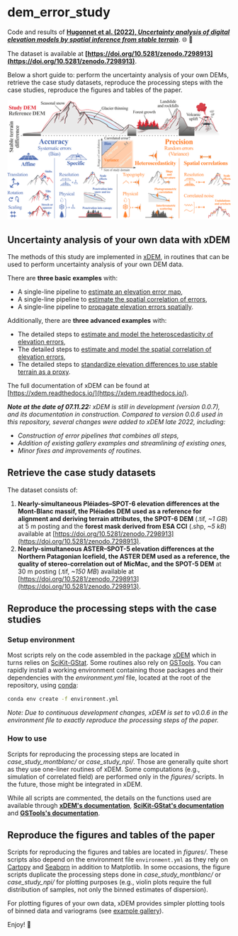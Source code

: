 # dem_error_study

Code and results of [**Hugonnet et al. (2022), *Uncertainty analysis of digital elevation models by spatial inference from stable terrain***](https://doi.org/10.1109/jstars.2022.3188922). :globe_with_meridians: :mount_fuji: 

The dataset is available at **[https://doi.org/10.5281/zenodo.7298913](https://doi.org/10.5281/zenodo.7298913)**.

Below a short guide to: perform the uncertainty analysis of your own DEMs, retrieve the case study datasets, reproduce the processing steps with the case studies, reproduce the figures and tables of the paper.

<img src="https://github.com/rhugonnet/dem_error_study/blob/main/figures/fig_2.png?raw=true" width="800">

## Uncertainty analysis of your own data with xDEM

The methods of this study are implemented in [xDEM](https://github.com/GlacioHack/xdem), in routines that can be used to perform uncertainty analysis of your 
own DEM data.

There are **three basic examples** with:

- A single-line pipeline to [estimate an elevation error map](https://xdem.readthedocs.io/en/latest/basic_examples/plot_infer_heterosc.html#sphx-glr-basic-examples-plot-infer-heterosc-py),
- A single-line pipeline to [estimate the spatial correlation of errors](https://xdem.readthedocs.io/en/latest/basic_examples/plot_infer_spatial_correlation.html#sphx-glr-basic-examples-plot-infer-spatial-correlation-py),
- A single-line pipeline to [propagate elevation errors spatially](https://xdem.readthedocs.io/en/latest/basic_examples/plot_spatial_error_propagation.html#sphx-glr-basic-examples-plot-spatial-error-propagation-py).

Additionally, there are **three advanced examples** with:

- The detailed steps to [estimate and model the heteroscedasticity of elevation errors](https://xdem.readthedocs.io/en/latest/advanced_examples/plot_heterosc_estimation_modelling.html#sphx-glr-advanced-examples-plot-heterosc-estimation-modelling-py),
- The detailed steps to [estimate and model the spatial correlation of elevation errors](https://xdem.readthedocs.io/en/latest/advanced_examples/plot_variogram_estimation_modelling.html#sphx-glr-advanced-examples-plot-variogram-estimation-modelling-py),
- The detailed steps to [standardize elevation differences to use stable terrain as a proxy](https://xdem.readthedocs.io/en/latest/advanced_examples/plot_standardization.html#sphx-glr-advanced-examples-plot-standardization-py).

The full documentation of xDEM can be found at [https://xdem.readthedocs.io/](https://xdem.readthedocs.io/).

***Note at the date of 07.11.22:** xDEM is still in development (version 0.0.7), and its documentation in 
construction. Compared to version 0.0.6 used in this repository, several changes were added to xDEM late 2022, 
including:*

- *Construction of error pipelines that combines all steps,*
- *Addition of existing gallery examples and streamlining of existing ones,*
- *Minor fixes and improvements of routines.*


## Retrieve the case study datasets

The dataset consists of:
1. **Nearly-simultaneous Pléiades–SPOT-6 elevation differences at the Mont-Blanc massif, the Pléiades DEM used as a 
   reference for alignment and deriving terrain attributes, the SPOT-6 DEM** (.tif, 
   *~1 GB*) at 
   5 m posting and the **forest mask derived from ESA CCI** (.shp, *~5 kB*) available at 
   [https://doi.org/10.5281/zenodo.7298913](https://doi.org/10.5281/zenodo.7298913).
2. **Nearly-simultaneous ASTER–SPOT-5 elevation differences at the Northern Patagonian Icefield, the ASTER DEM 
   used as a reference, the quality of stereo-correlation out of MicMac, and the SPOT-5 DEM** at 30 m 
   posting (.tif, *~150 MB*) available at [https://doi.org/10.5281/zenodo.7298913](https://doi.org/10.5281/zenodo.7298913).


## Reproduce the processing steps with the case studies

### Setup environment

Most scripts rely on the code assembled in the package [xDEM](https://github.com/GlacioHack/xdem) which in turns relies on [SciKit-GStat](https://github.com/mmaelicke/scikit-gstat).
Some routines also rely on [GSTools](https://github.com/GeoStat-Framework/GSTools). You can rapidly 
install a working environment containing those packages and their dependencies with the 
*environment.yml* file, located at the root of the repository, using [conda](https://docs.conda.io/projects/conda/en/latest/user-guide/tasks/manage-environments.html):

```sh
conda env create -f environment.yml
```

*Note: Due to continuous development changes, xDEM is set to v0.0.6 in the environment file to exactly reproduce the 
processing steps of the paper.* 

### How to use

Scripts for reproducing the processing steps are located in *case_study_montblanc/* or *case_study_npi/*. Those are generally quite short as they use one-liner routines of xDEM.
Some computations (e.g., simulation of correlated field) are performed only in the *figures/* scripts. In the future, those might be integrated in xDEM.

While all scripts are commented, the details on the functions used are available through **[xDEM's documentation](https://xdem.readthedocs.io/)**,
 **[SciKit-GStat's documentation](https://mmaelicke.github.io/scikit-gstat/)** and **[GSTools's documentation](https://geostat-framework.readthedocs.io/projects/gstools/en/stable/)**.


## Reproduce the figures and tables of the paper

Scripts for reproducing the figures and tables are located in *figures/*. These scripts also depend on the environment 
file `environment.yml` as they rely on [Cartopy](https://scitools.org.uk/cartopy/docs/latest/) and 
[Seaborn](https://seaborn.pydata.org/) in addition to Matplotlib.  In some occasions, the figure scripts duplicate the 
processing steps done in *case_study_montblanc/* or *case_study_npi/* for plotting purposes (e.g., violin plots require 
the full distribution of samples, not only the binned estimates of dispersion).

For plotting figures of your own data, xDEM provides simpler plotting tools of binned data and variograms 
(see [example gallery](https://xdem.readthedocs.io/en/latest/basic_examples/index.html)).


Enjoy! :volcano: 
